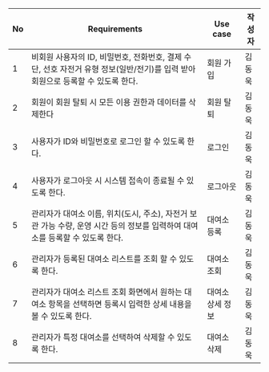 | No  | Requirements                                                                                                                    | Use case         | 작성자 |
| --- | ------------------------------------------------------------------------------------------------------------------------------- | ---------------- | ------ |
| 1   | 비회원 사용자의 ID, 비밀번호, 전화번호, 결제 수단, 선호 자전거 유형 정보(일반/전기)를 입력 받아 회원으로 등록할 수 있도록 한다. | 회원 가입        | 김동욱 |
| 2   | 회원이 회원 탈퇴 시 모든 이용 권한과 데이터를 삭제한다                                                                          | 회원 탈퇴        | 김동욱 |
| 3   | 사용자가 ID와 비밀번호로 로그인 할 수 있도록 한다.                                                                              | 로그인           | 김동욱 |
| 4   | 사용자가 로그아웃 시 시스템 접속이 종료될 수 있도록 한다.                                                                       | 로그아웃         | 김동욱 |
| 5   | 관리자가 대여소 이름, 위치(도시, 주소), 자전거 보관 가능 수량, 운영 시간 등의 정보를 입력하여 대여소를 등록할 수 있도록 한다.   | 대여소 등록      | 김동욱 |
| 6   | 관리자가 등록된 대여소 리스트를 조회 할 수 있도록 한다.                                                                         | 대여소 조회      | 김동욱 |
| 7   | 관리자가 대여소 리스트 조회 화면에서 원하는 대여소 항목을 선택하면 등록시 입력한 상세 내용을 볼 수 있도록 한다.                 | 대여소 상세 정보 | 김동욱 |
| 8   | 관리자가 특정 대여소를 선택하여 삭제할 수 있도록 한다.                                                                          | 대여소 삭제      | 김동욱 |
